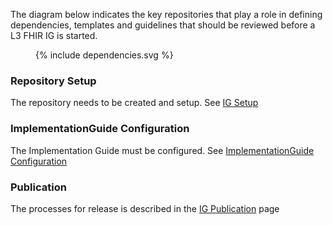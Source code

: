 The diagram below indicates the key repositories that play a role in defining dependencies, templates and guidelines that should be reviewed before a L3 FHIR IG is started.

<figure>
  {% include dependencies.svg %}
</figure>

### Repository Setup

The repository needs to be created and setup. See [IG Setup](ig_setup.html)


### ImplementationGuide Configuration

The Implementation Guide must be configured. See [ImplementationGuide Configuration](ig_configuration.html)

### Publication

The processes for release is described in the [IG Publication](ig_publication.html) page